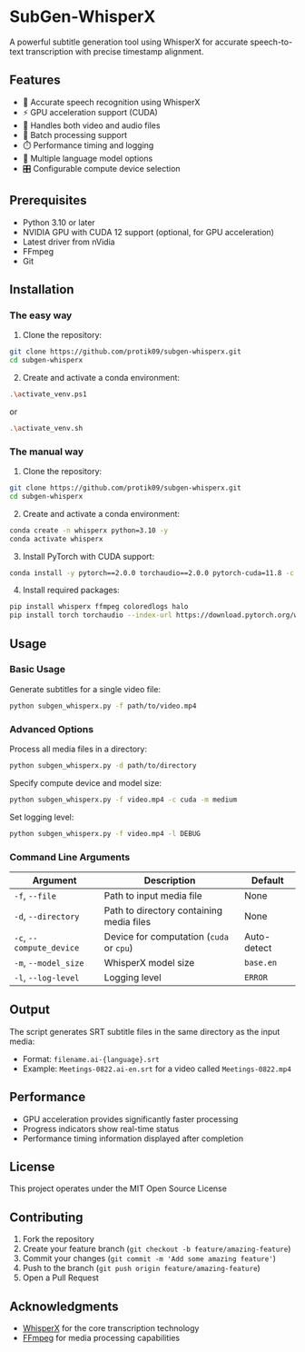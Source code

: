# SubGen-WhisperX

A powerful subtitle generation tool using WhisperX for accurate speech-to-text transcription with precise timestamp alignment.

## Features

- 🎯 Accurate speech recognition using WhisperX
- ⚡ GPU acceleration support (CUDA)
- 🎵 Handles both video and audio files
- 📁 Batch processing support
- ⏱️ Performance timing and logging
- 🔧 Multiple language model options
- 🎛️ Configurable compute device selection

## Prerequisites

- Python 3.10 or later
- NVIDIA GPU with CUDA 12 support (optional, for GPU acceleration)
- Latest driver from nVidia
- FFmpeg
- Git

## Installation

### The easy way

1. Clone the repository:

```bash
git clone https://github.com/protik09/subgen-whisperx.git
cd subgen-whisperx
```

2. Create and activate a conda environment:

```bash
.\activate_venv.ps1
```

or

```bash
.\activate_venv.sh
```

### The manual way

1. Clone the repository:

```bash
git clone https://github.com/protik09/subgen-whisperx.git
cd subgen-whisperx
```

2. Create and activate a conda environment:

```bash
conda create -n whisperx python=3.10 -y
conda activate whisperx
```

3. Install PyTorch with CUDA support:

```bash
conda install -y pytorch==2.0.0 torchaudio==2.0.0 pytorch-cuda=11.8 -c pytorch -c nvidia
```

4. Install required packages:

```bash
pip install whisperx ffmpeg coloredlogs halo
pip install torch torchaudio --index-url https://download.pytorch.org/whl/cu121 --force-reinstall --no-cache-dir
```

## Usage

### Basic Usage

Generate subtitles for a single video file:

```bash
python subgen_whisperx.py -f path/to/video.mp4
```

### Advanced Options

Process all media files in a directory:

```bash
python subgen_whisperx.py -d path/to/directory
```

Specify compute device and model size:

```bash
python subgen_whisperx.py -f video.mp4 -c cuda -m medium
```

Set logging level:

```bash
python subgen_whisperx.py -f video.mp4 -l DEBUG
```

### Command Line Arguments

| Argument | Description | Default |
|----------|-------------|---------|
| `-f`, `--file` | Path to input media file | None |
| `-d`, `--directory` | Path to directory containing media files | None |
| `-c`, `--compute_device` | Device for computation (`cuda` or `cpu`) | Auto-detect |
| `-m`, `--model_size` | WhisperX model size | `base.en` |
| `-l`, `--log-level` | Logging level | `ERROR` |

## Output

The script generates SRT subtitle files in the same directory as the input media:

- Format: `filename.ai-{language}.srt`
- Example: `Meetings-0822.ai-en.srt` for a video called `Meetings-0822.mp4`

## Performance

- GPU acceleration provides significantly faster processing
- Progress indicators show real-time status
- Performance timing information displayed after completion

## License

This project operates under the MIT Open Source License

## Contributing

1. Fork the repository
2. Create your feature branch (`git checkout -b feature/amazing-feature`)
3. Commit your changes (`git commit -m 'Add some amazing feature'`)
4. Push to the branch (`git push origin feature/amazing-feature`)
5. Open a Pull Request

## Acknowledgments

- [WhisperX](https://github.com/m-bain/whisperX) for the core transcription technology
- [FFmpeg](https://ffmpeg.org/) for media processing capabilities
